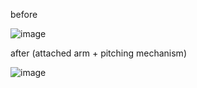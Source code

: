 before

![image](https://github.com/user-attachments/assets/db61da52-a2b6-4d75-8f14-d82fad83ca8f)

after (attached arm + pitching mechanism)

![image](https://github.com/user-attachments/assets/5ae704e5-9f35-4b14-ad96-7b8f12f94516)


